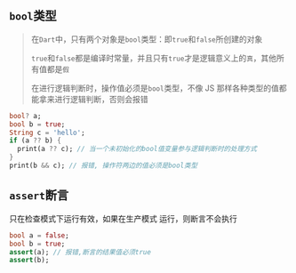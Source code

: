 ## `bool`类型

> 在`Dart`中，只有两个对象是`bool`类型：即`true`和`false`所创建的对象
>
> `true`和`false`都是编译时常量，并且只有`true`才是逻辑意义上的`真`，其他所有值都是`假`
>
> 在进行逻辑判断时，操作值必须是`bool`类型，不像 JS 那样各种类型的值都能拿来进行逻辑判断，否则会报错

```dart
bool? a;
bool b = true;
String c = 'hello';
if (a ?? b) {
  print(a ?? c); // 当一个未初始化的bool值变量参与逻辑判断时的处理方式
}
print(b && c); // 报错, 操作符两边的值必须是bool类型
```

## `assert`断言

只在检查模式下运行有效，如果在生产模式 运行，则断言不会执行

```dart
bool a = false;
bool b = true;
assert(a); // 报错,断言的结果值必须true
assert(b);
```
